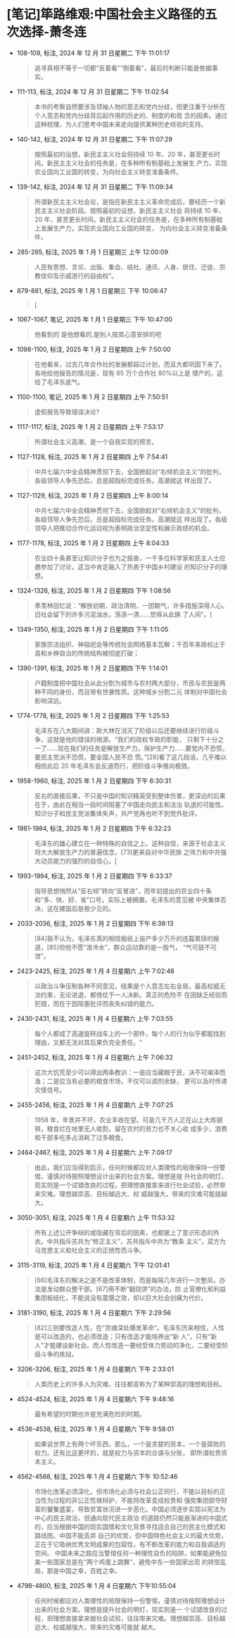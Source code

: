 # [笔记]筚路维艰:中国社会主义路径的五次选择-萧冬连


-   108-109, 标注, 2024 年 12 月 31 日星期二 下午 11:01:17

    > 追寻真相不等于一切都“反着看”“倒着看”，最后的判断只能是依据事实。

-   111-113, 标注, 2024 年 12 月 31 日星期二 下午 11:02:54

    > 本书的考察自然要涉及领袖人物的意志和党内分歧，但更注重于分析在个人意志和党内分歧背后起作用的历史的、制度的和观
    > 念的因素。通过这种梳理，为人们思考中国未来走向提供某种历史经验的支持。

-   140-142, 标注, 2024 年 12 月 31 日星期二 下午 11:07:29

    > 按照最初的设想，新民主主义社会将持续 10 年、20 年，甚至更长时间。新民主主义社会的任务是，在多种所有制基础上发展生
    > 产力，实现农业国向工业国的转变，为向社会主义转变准备条件。

-   139-142, 标注, 2024 年 12 月 31 日星期二 下午 11:09:34

    > 所谓新民主主义社会论，是指在新民主主义革命完成后，要经历一个新民主主义社会阶段。按照最初的设想，新民主主义社会
    > 将持续 10 年、20 年，甚至更长时间。新民主主义社会的任务是，在多种所有制基础上发展生产力，实现农业国向工业国的转变，
    > 为向社会主义转变准备条件。

-   285-285, 标注, 2025 年 1 月 1 日星期三 上午 12:00:09

    > 人民有思想、言论、出版、集会、结社、通讯、人身、居住、迁徙、宗教信仰及示威游行的自由权”。

-   879-881, 标注, 2025 年 1 月 1 日星期三 下午 10:06:47

    > [

-   1067-1067, 笔记, 2025 年 1 月 1 日星期三 下午 10:47:00

    > 他看到的 是他想看的,是别人按其心意安排的吧

-   1098-1100, 标注, 2025 年 1 月 2 日星期四 上午 7:50:00

    > 在他看来，过去几年合作社的发展都超过计划，而且大都巩固下来了。各地给他报告的情况是，现有 65 万个合作社 80%以上是
    > 增产的，这给了毛泽东底气。

-   1100-1100, 笔记, 2025 年 1 月 2 日星期四 上午 7:50:51

    > 虚假报告导致错误决论?

-   1117-1117, 标注, 2025 年 1 月 2 日星期四 上午 7:53:17

    > 所谓社会主义高潮，是一个自我实现的预言。

-   1127-1128, 标注, 2025 年 1 月 2 日星期四 上午 7:54:41

    > 中共七届六中全会精神贯彻下去，全国掀起对“右倾机会主义”的批判，各级领导人争先恐后，总是超指标完成任务。高潮就这
    > 样出现了。

-   1127-1129, 标注, 2025 年 1 月 2 日星期四 上午 8:00:14

    > 中共七届六中全会精神贯彻下去，全国掀起对“右倾机会主义”的批判，各级领导人争先恐后，总是超指标完成任务。高潮就这
    > 样出现了。各级领导人把推动合作化运动视为表明政治坚定性和展示政绩的机会。

-   1177-1178, 标注, 2025 年 1 月 2 日星期四 上午 8:04:33

    > 农业四十条甚至让知识分子也为之振奋，一千多位科学家和民主人士应邀参加了讨论，这当中肯定融入了热衷于中国乡村建设
    > 的知识分子的理想。

-   1324-1326, 标注, 2025 年 1 月 2 日星期四 下午 1:08:56

    > 季羡林回忆说：“解放初期，政治清明，一团朝气，许多措施深得人心。旧社会留下的许多污泥浊水，荡涤一清……觉得从此换
    > 了人间”。[

-   1349-1350, 标注, 2025 年 1 月 2 日星期四 下午 1:11:05

    > 家族宗法组织、神祖祀会等传统社会网络基本瓦解；千百年来政权止于县和乡绅自治的传统结构被彻底打破；

-   1390-1391, 标注, 2025 年 1 月 2 日星期四 下午 1:14:01

    > 户籍制度把中国社会从此分割为城市与农村两大部分，市民与农民是两种不同的身份，而且带有世袭性质。这种城乡分割二元
    > 体制对中国社会影响深远。

-   1774-1778, 标注, 2025 年 1 月 2 日星期四 下午 1:25:53

    > 毛泽东在八大期间讲：斯大林在消灭了阶级以后还要继续进行阶级斗争，这就是他的错误的根源。“我们的政权专政的职能，
    > 只剩下十分之一了……现在我们的任务是解放生产力，保护生产力……要党内不恐慌，要民主党派不恐慌，要全国人民不恐
    > 慌。”[28]看了这几段话，几乎难以相信此后 20 年毛泽东会反道而行，把阶级斗争推向极致。

-   1958-1960, 标注, 2025 年 1 月 2 日星期四 下午 6:30:31

    > 反右的直接后果，不只是中国的知识精英受到整体伤害，更深远的后果在于，由此在相当一段时间阻塞了中国走向民主和法治
    > 轨道的可能性。知识分子和民主党派集体失声，共产党再也听不到党外批评。

-   1981-1984, 标注, 2025 年 1 月 2 日星期四 下午 6:32:23

    > 毛泽东的雄心建立在一种特殊的自信之上。这种自信，来源于社会主义将大大解放生产力的普遍信念，[73]更来自对中华民族
    > 之伟力和中共强大动员能力的强烈的自信心。[

-   1993-1994, 标注, 2025 年 1 月 2 日星期四 下午 6:33:37

    > 指导思想悄然从“反右倾”转向“反冒进”，而年初提出的农业四十条和“多、快、好、省”口号，实际上被搁置。毛泽东的意见被
    > 中央集体否决，这在建国后是极少见的。

-   2033-2036, 标注, 2025 年 1 月 2 日星期四 下午 6:39:13

    > [84]我不认为，毛泽东真的相信报纸上亩产多少万斤的连篇累牍的报道，[85]但他不愿“泼冷水”，群众运动靠的是一股气，
    > “气可鼓不可泄”。

-   2423-2425, 标注, 2025 年 1 月 4 日星期六 上午 7:02:48

    > 以政治斗争压制各种不同意见，结果是个人意志左右全局，最高权威无法约束，无论进退，都倚仗于一人决断。真正的危险不
    > 在因缺乏经验而犯错，而在于因阻塞批评而丧失纠错的能力。

-   2430-2431, 标注, 2025 年 1 月 4 日星期六 上午 7:03:55

    > 每个人都成了高速旋转战车上的一个部件，每个人的行为似乎都能找到理由，又都无法对其后果负完全责任。“

-   2451-2452, 标注, 2025 年 1 月 4 日星期六 上午 7:06:32

    > 这次大饥荒至少可以得出两条教训：一是应当藏粮于民，决不可竭泽而渔；二是应当有必要的粮食市场，不仅可以调剂余缺，
    > 更可以及时传递灾情信号。

-   2455-2456, 标注, 2025 年 1 月 4 日星期六 上午 7:07:25

    > 1958 年，年景并不坏，农业丰收在望。可是几千万人正在山上大炼钢铁，粮食烂在地里无人收割，留在农村的劳力也不关心收
    > 成多少，浪费和干部多吃多占消耗了过多粮食。

-   2464-2467, 标注, 2025 年 1 月 4 日星期六 上午 7:09:17

    > 由此，我们应当得到启示，任何时候都应对人类理性的局限保持一份警惕，谨慎对待按照理想设计出来的社会方案。理想是提
    > 升社会的明灯，现实则是一个试错改良的过程，把理想直接拿来进行社会试验，必然带来灾难。理想越崇高、目标越远大、权
    > 威越强大，带来的灾难可能就越大。

-   3050-3051, 标注, 2025 年 1 月 4 日星期六 上午 11:53:32

    > 所有上述公开争辩的或隐藏在背后的因素，也都披上了意识形态的外衣。中共指斥苏共为“修正主义”，苏共指斥中共为“教条
    > 主义”，双方为马克思主义和社会主义的正统性而斗争。

-   3115-3119, 标注, 2025 年 1 月 4 日星期六 下午 12:01:41

    > [66]毛泽东的解决之道不是改革体制，而是每隔几年进行一次整风，办法是发动群众整干部。[67]用不断“翻烧饼”的办法，防
    > 止官僚化和利益集团板结化，不能说没有震慑之效，却以巨大社会创痛为代价。

-   3181-3190, 标注, 2025 年 1 月 4 日星期六 下午 2:29:56

    > [82]三则要改造人性，在“灵魂深处爆发革命”。毛泽东历来相信，人性是可以改造的，也必须改造；只有改造才能培养出“新
    > 人”，只有“新人”才能建设新社会。而人性改造一要经受体力劳动的净化，二要经受阶级斗争的炼狱。

-   3206-3206, 标注, 2025 年 1 月 4 日星期六 下午 2:33:01

    > 人类历史上的许多人为灾难，往往都宣称为了某种崇高的理想和目标。

-   4524-4524, 标注, 2025 年 1 月 4 日星期六 下午 9:48:16

    > 最有希望的时期也许是充满危险的时期。

-   4536-4538, 标注, 2025 年 1 月 4 日星期六 下午 9:58:01

    > 如果说世界上有两个坏东西，那么，一个是贪婪的资本，一个是腐败的权力。还有比这更坏的，就是权力与资本的合谋与分账，
    > 即所谓权贵资本主义。

-   4562-4568, 标注, 2025 年 1 月 4 日星期六 下午 10:52:46

    > 市场化改革必须深化，但市场化必须与社会公正同行，不能以目标的正当性为过程的非公正性做辩护，不能将改革变成权贵和
    > 强势集团掠夺财富的饕餮盛宴，导致贫富状况进一步恶化。中国必须逐步实现以宪法为中心的民主政治，但通向现代民主政治
    > 的道路仍然只能是渐进的中国式的，应当根据中国的现实国情和文化背景寻找适合自己的民主化模式和路线图。中国不能丢弃
    > 自己的优势，但中国特色社会主义的最大优势，正在于它吸纳优秀文明成果的包容性，有不断改革的能力和自我调适的空间。
    > 中国未来之路应当警惕任何一种理性自负的陷阱，如果能避免拉美一些国家总是在“两个鸡蛋上跳舞”，避免中东一些国家出现
    > 的转型乱局，那是中国之幸，百姓之幸。

-   4798-4800, 标注, 2025 年 1 月 4 日星期六 下午10:55:04

    > 任何时候都应对人类理性的局限保持一份警惕，谨慎对待按照理想设计出来的社会方案。理想是提升社会的明灯，现实则是一
    > 个试错改良的过程，把理想直接拿来做社会试验，往往带来灾难。理想越崇高、目标越远大、权威越强大，带来的灾难可能就
    > 越大。


